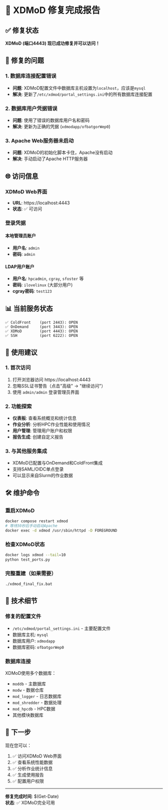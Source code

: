 # 🎉 XDMoD 修复完成报告

## ✅ 修复状态
**XDMoD (端口4443) 现已成功修复并可以访问！**

## 🔧 修复的问题

### 1. **数据库连接配置错误**
- **问题**: XDMoD配置文件中数据库主机设置为`localhost`，应该是`mysql`
- **解决**: 更新了`/etc/xdmod/portal_settings.ini`中的所有数据库连接配置

### 2. **数据库用户凭据错误**
- **问题**: 使用了错误的数据库用户名和密码
- **解决**: 更新为正确的凭据 (`xdmodapp/ofbatgorWep0`)

### 3. **Apache Web服务器未启动**
- **问题**: XDMoD的初始化脚本卡住，Apache没有启动
- **解决**: 手动启动了Apache HTTP服务器

## 🌐 访问信息

### XDMoD Web界面
- **URL**: https://localhost:4443
- **状态**: ✅ 可访问

### 登录凭据

#### 本地管理员账户
- **用户名**: `admin`
- **密码**: `admin`

#### LDAP用户账户
- **用户名**: `hpcadmin`, `cgray`, `sfoster` 等
- **密码**: `ilovelinux` (大部分用户)
- **cgray密码**: `test123`

## 📊 当前服务状态
```
✅ ColdFront    (port 2443): OPEN
✅ OnDemand     (port 3443): OPEN  
✅ XDMoD        (port 4443): OPEN
✅ SSH          (port 6222): OPEN
```

## 🚀 使用建议

### 1. 首次访问
1. 打开浏览器访问 https://localhost:4443
2. 忽略SSL证书警告（点击"高级" → "继续访问"）
3. 使用 `admin/admin` 登录管理员界面

### 2. 功能探索
- **仪表板**: 查看系统概览和统计信息
- **作业分析**: 分析HPC作业性能和使用情况
- **用户管理**: 管理用户账户和权限
- **报告生成**: 创建自定义报告

### 3. 与其他服务集成
- XDMoD已配置与OnDemand和ColdFront集成
- 支持SAML/OIDC单点登录
- 可以显示来自Slurm的作业数据

## 🛠️ 维护命令

### 重启XDMoD
```bash
docker compose restart xdmod
# 等待30秒后手动启动Apache
docker exec -d xdmod /usr/sbin/httpd -D FOREGROUND
```

### 检查XDMoD状态
```bash
docker logs xdmod --tail=10
python test_ports.py
```

### 完整重建（如果需要）
```bash
./xdmod_final_fix.bat
```

## 📝 技术细节

### 修复的配置文件
- `/etc/xdmod/portal_settings.ini` - 主要配置文件
- 数据库主机: `mysql`
- 数据库用户: `xdmodapp`
- 数据库密码: `ofbatgorWep0`

### 数据库连接
XDMoD使用多个数据库：
- `moddb` - 主数据库
- `modw` - 数据仓库
- `mod_logger` - 日志数据库
- `mod_shredder` - 数据处理
- `mod_hpcdb` - HPC数据
- 其他模块数据库

## 🎯 下一步

现在您可以：
1. ✅ 访问XDMoD Web界面
2. ✅ 查看系统性能数据
3. ✅ 分析作业统计信息
4. ✅ 生成使用报告
5. ✅ 配置用户权限

---
**修复完成时间**: $(Get-Date)  
**状态**: ✅ XDMoD完全可用
